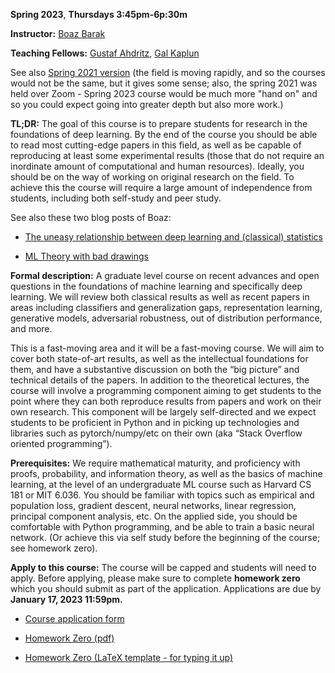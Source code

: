 

__Spring 2023__,  __Thursdays 3:45pm-6p:30m__ 

__Instructor:__ [Boaz Barak](https://boazbarak.org)

__Teaching Fellows:__ [Gustaf Ahdritz](https://gahdritz.github.io/), [Gal Kaplun](https://www.galkaplun.com/)

See also [Spring 2021 version](/mltheoryseminar/cs229br) (the field is moving rapidly, and so the courses would not be the same, but it gives some sense; also, the spring 2021 was held over Zoom - Spring 2023 course would be much more "hand on" and so you could expect going into greater depth but also more work.)

__TL;DR:__ The goal of this course is to prepare students for research in the foundations of deep learning. By the end of the course you should be able to read most cutting-edge papers in this field, as well as be capable of reproducing at least some experimental results (those that do not require an inordinate amount of computational and human resources). Ideally, you should be on the way of working on original research on the field. To achieve this the course will require a large amount of independence from students, including both self-study and peer study.

See also these two blog posts of Boaz:

* [The uneasy relationship between deep learning and (classical) statistics](https://windowsontheory.org/2022/06/20/the-uneasy-relationship-between-deep-learning-and-classical-statistics/)

* [ML Theory with bad drawings](https://windowsontheory.org/2021/01/15/ml-theory-with-bad-drawings/)


__Formal description:__ A graduate level course on recent advances and open questions in the foundations of machine learning and specifically deep learning. We will review both classical results as well as recent papers in areas including classifiers and generalization gaps, representation learning, generative models, adversarial robustness, out of distribution performance, and more.

This is a fast-moving area and it will be a fast-moving course. We will aim to cover both state-of-art results, as well as the intellectual foundations for them, and have a substantive discussion on both the “big picture” and technical details of the papers. In addition to the theoretical lectures, the course will involve a programming component aiming to get students to the point where they can both reproduce results from papers and work on their own research. This component will be largely self-directed and we expect students to be proficient in Python and in picking up technologies and libraries such as pytorch/numpy/etc on their own (aka “Stack Overflow oriented programming”).



 __Prerequisites:__ We require mathematical maturity, and proficiency with proofs, probability, and information theory, as well as the basics of machine learning, at the level of an undergraduate ML course such as Harvard CS 181 or MIT 6.036. You should be familiar with topics such as empirical and population loss, gradient descent, neural networks, linear regression, principal component analysis, etc.  On the applied side, you should be comfortable with Python programming, and be able to train a basic neural network. (Or achieve this via self study before the beginning of the course; see homework zero). 


 __Apply to this course:__  The course will be capped and students will need to apply. Before applying, please make sure to complete __homework zero__ which you should submit as part of the application. Applications are due by __January 17, 2023 11:59pm.__

 * [Course application form](https://forms.gle/gjXbdCVbqxRVu6Bj6)

 * [Homework Zero (pdf)](/psets/cs229br_pset0.pdf)

 * [Homework Zero (LaTeX template - for typing it up)](/psets/cs229br_pset0.tex)








